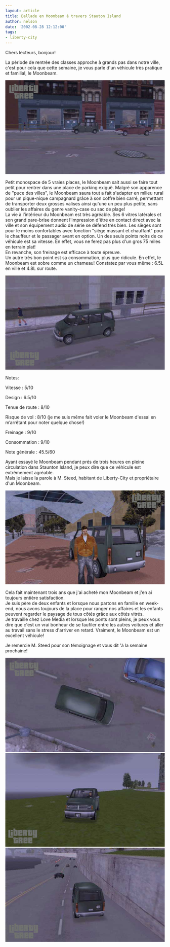 ```yaml
---
layout: article
title: Ballade en Moonbeam à travers Stauton Island
author: nelson
date: '2002-08-28 12:12:00'
tags:
- liberty-city
---
```


Chers lecteurs, bonjour!

La période de rentrée des classes approche à grands pas dans notre ville, c'est pour cela que cette semaine, je vous parle d'un véhicule très pratique et familial, le Moonbeam.

![](/content/images/2016/07/Moonbeam5.jpg)

Petit monospace de 5 vraies places, le Moonbeam sait aussi se faire tout petit pour rentrer dans une place de parking exiguë. Malgré son apparence de "puce des villes", le Moonbeam saura tout a fait s'adapter en milieu rural pour un pique-nique campagnard grâce à son coffre bien carré, permettant de transporter deux grosses valises ainsi qu'une un peu plus petite, sans oublier les affaires du genre vanity-case ou sac de plage!  
La vie à l’intérieur du Moonbeam est très agréable. Ses 6 vitres latérales et son grand pare-brise donnent l'impression d'être en contact direct avec la ville et son équipement audio de série se défend très bien. Les sièges sont pour le moins confortables avec fonction "siège massant et chauffant" pour le chauffeur et le passager avant en option. Un des seuls points noirs de ce véhicule est sa vitesse. En effet, vous ne ferez pas plus d'un gros 75 miles en terrain plat!  
En revanche, son freinage est efficace à toute épreuve.  
Un autre très bon point est sa consommation, plus que ridicule. En effet, le Moonbeam est sobre comme un chameau! Constatez par vous même : 6.5L en ville et 4.8L sur route.

![](/content/images/2016/07/Moonbeam.jpg)

Notes:

Vitesse : 5/10

Design : 6.5/10

Tenue de route : 8/10

Risque de vol : 8/10 (je me suis même fait voler le Moonbeam d'essai en m’arrêtant pour noter quelque chose!)

Freinage : 9/10

Consommation : 9/10

Note générale : 45.5/60

Ayant essayé le Moonbeam pendant prés de trois heures en pleine circulation dans Staunton Island, je peux dire que ce véhicule est extrêmement agréable.  
Mais je laisse la parole à M. Steed, habitant de Liberty-City et propriétaire d'un Moonbeam.

![](/content/images/2016/07/Moonbeam10.jpg)

Cela fait maintenant trois ans que j'ai acheté mon Moonbeam et j'en ai toujours entière satisfaction.  
Je suis père de deux enfants et lorsque nous partons en famille en week-end, nous avons toujours de la place pour ranger nos affaires et les enfants peuvent regarder le paysage de tous côtés grâce aux côtés vitrés.  
Je travaille chez Love Media et lorsque les ponts sont pleins, je peux vous dire que c'est un vrai bonheur de se faufiler entre les autres voitures et aller au travail sans le stress d'arriver en retard. Vraiment, le Moonbeam est un excellent véhicule!

Je remercie M. Steed pour son témoignage et vous dit 'à la semaine prochaine!

![](/content/images/2016/07/Moonbeam4.jpg)
![](/content/images/2016/07/Moonbeam8.jpg)
![](/content/images/2016/07/Moonbeam9.jpg)

<!--kg-card-end: markdown-->
